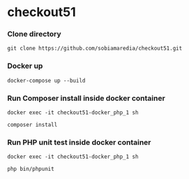 # checkout51

### Clone directory

```shell script
git clone https://github.com/sobiamaredia/checkout51.git
```

### Docker up

```shell script
docker-compose up --build
```

### Run Composer install inside docker container

```shell script
docker exec -it checkout51-docker_php_1 sh
```

```shell script
composer install
```

### Run PHP unit test inside docker container 

```shell script
docker exec -it checkout51-docker_php_1 sh
```

```shell script
php bin/phpunit
```
